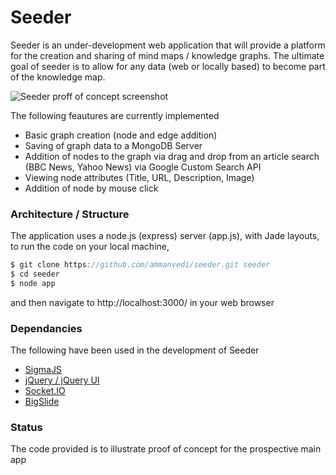 # Seeder 

Seeder is an under-development web application that will provide a platform for the creation and sharing of mind maps / knowledge graphs. The ultimate goal of seeder is to allow for any data (web or locally based) to become part of the knowledge map.

![Seeder proff of concept screenshot](http://i.imgur.com/ot9Tct6.png)

The following feautures are currently implemented

 * Basic graph creation (node and edge addition)
 * Saving of graph data to a MongoDB Server
 * Addition of nodes to the graph via drag and drop from an article search (BBC News, Yahoo News) via Google Custom Search API
 * Viewing node attributes (Title, URL, Description, Image)
 * Addition of node by mouse click
 
### Architecture / Structure

The application uses a node.js (express) server (app.js), with Jade layouts, to run the code on your local machine, 

```javascript
$ git clone https://github.com/ammanvedi/seeder.git seeder
$ cd seeder
$ node app
```
and then navigate to http://localhost:3000/ in your web browser

### Dependancies

The following have been used in the development of Seeder

* [SigmaJS](https://github.com/jacomyal/sigma.js/)
* [jQuery / jQuery UI](https://github.com/jquery/jquery)
* [Socket.IO](https://github.com/learnboost/socket.io)
* [BigSlide](https://github.com/ascott1/bigSlide.js)

### Status

The code provided is to illustrate proof of concept for the prospective main app